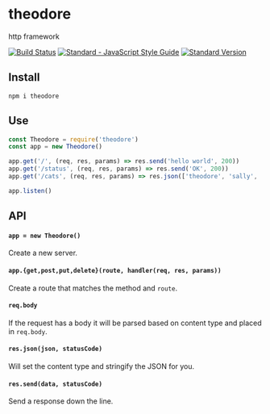 # theodore

http framework

[![Build Status](https://travis-ci.org/emkay/theodore.svg?branch=master)](https://travis-ci.org/emkay/theodore)
[![Standard - JavaScript Style Guide](https://img.shields.io/badge/code%20style-standard-brightgreen.svg)](http://standardjs.com/)
[![Standard Version](https://img.shields.io/badge/release-standard%20version-brightgreen.svg)](https://github.com/conventional-changelog/standard-version)

## Install

`npm i theodore`

## Use

```javascript
const Theodore = require('theodore')
const app = new Theodore()

app.get('/', (req, res, params) => res.send('hello world', 200))
app.get('/status', (req, res, params) => res.send('OK', 200))
app.get('/cats', (req, res, params) => res.json(['theodore', 'sally', 'glory'], 200))

app.listen()
```

## API

#### `app = new Theodore()`

Create a new server.

#### `app.{get,post,put,delete}(route, handler(req, res, params))`

Create a route that matches the method and `route`.

#### `req.body`

If the request has a body it will be parsed based on content type and placed in `req.body`.

#### `res.json(json, statusCode)`

Will set the content type and stringify the JSON for you.

#### `res.send(data, statusCode)`

Send a response down the line.
